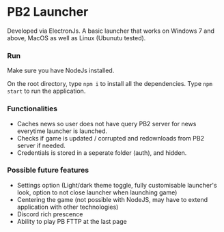 # PB2 Launcher
Developed via ElectronJs. A basic launcher that works on Windows 7 and above, MacOS as well as Linux (Ubunutu tested).

### Run
Make sure you have NodeJs installed.

On the root directory,
type `npm i` to install all the dependencies.
Type `npm start` to run the application.

### Functionalities
- Caches news so user does not have query PB2 server for news everytime launcher is launched.
- Checks if game is updated / corrupted and redownloads from PB2 server if needed.
- Credentials is stored in a seperate folder (auth), and hidden.

### Possible future features
- Settings option (Light/dark theme toggle, fully customisable launcher's look, option to not close launcher when launching game)
- Centering the game (not possible with NodeJS, may have to extend application with other technologies)
- Discord rich prescence
- Ability to play PB FTTP at the last page